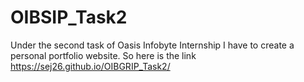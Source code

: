 # OIBSIP_Task2
Under the second task of Oasis Infobyte Internship I have to create a personal portfolio website.
So here is the link https://sej26.github.io/OIBGRIP_Task2/
